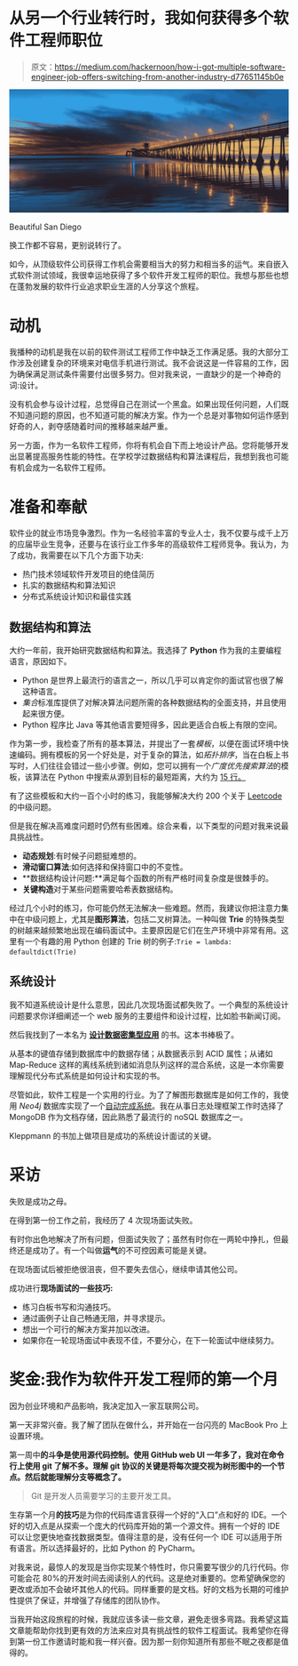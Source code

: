 # 从另一个行业转行时，我如何获得多个软件工程师职位

> 原文：<https://medium.com/hackernoon/how-i-got-multiple-software-engineer-job-offers-switching-from-another-industry-d77651145b0e>

![](img/291c944989bcbd125668ac9463dbd23b.png)

Beautiful San Diego

换工作都不容易，更别说转行了。

如今，从顶级软件公司获得工作机会需要相当大的努力和相当多的运气。来自嵌入式软件测试领域，我很幸运地获得了多个软件开发工程师的职位。我想与那些也想在蓬勃发展的软件行业追求职业生涯的人分享这个旅程。

# 动机

我播种的动机是我在以前的软件测试工程师工作中缺乏工作满足感。我的大部分工作涉及创建复杂的环境来对电信手机进行测试。我不会说这是一件容易的工作，因为确保满足测试条件需要付出很多努力。但对我来说，一直缺少的是一个神奇的词:设计。

没有机会参与设计过程，总觉得自己在测试一个黑盒。如果出现任何问题，人们既不知道问题的原因，也不知道可能的解决方案。作为一个总是对事物如何运作感到好奇的人，剥夺感随着时间的推移越来越严重。

另一方面，作为一名软件工程师，你将有机会自下而上地设计产品。您将能够开发出显著提高服务性能的特性。在学校学过数据结构和算法课程后，我想到我也可能有机会成为一名软件工程师。

# 准备和奉献

软件业的就业市场竞争激烈。作为一名经验丰富的专业人士，我不仅要与成千上万的应届毕业生竞争，还要与在该行业工作多年的高级软件工程师竞争。我认为，为了成功，我需要在以下几个方面下功夫:

*   热门技术领域软件开发项目的绝佳简历
*   扎实的数据结构和算法知识
*   分布式系统设计知识和最佳实践

## 数据结构和算法

大约一年前，我开始研究数据结构和算法。我选择了 **Python** 作为我的主要编程语言，原因如下。

*   Python 是世界上最流行的语言之一，所以几乎可以肯定你的面试官也很了解这种语言。
*   *集合*标准库提供了对解决算法问题所需的各种数据结构的全面支持，并且使用起来很方便。
*   Python 程序比 Java 等其他语言要短得多，因此更适合白板上有限的空间。

作为第一步，我检查了所有的基本算法，并提出了一套*模板*，以便在面试环境中快速编码。拥有模板的另一个好处是，对于复杂的算法，如*拓扑排序*，当在白板上书写时，人们往往会错过一些小步骤。例如，您可以拥有一个*广度优先搜索算法*的模板，该算法在 Python 中搜索从源到目标的最短距离，大约为 [15 行。](https://github.com/weihesdlegend/LeetCode-Solutions/tree/master/BFS)

有了这些模板和大约一百个小时的练习，我能够解决大约 200 个关于 [Leetcode](https://leetcode.com/) 的中级问题。

但是我在解决高难度问题时仍然有些困难。综合来看，以下类型的问题对我来说最具挑战性。

*   **动态规划**:有时候子问题挺难想的。
*   **滑动窗口算法**:如何选择和保持窗口中的不变性。
*   **数据结构设计问题:**满足每个函数的所有严格时间复杂度是很棘手的。
*   **关键构造**对于某些问题需要哈希表数据结构。

经过几个小时的练习，你可能仍然无法解决一些难题。然而，我建议你把注意力集中在中级问题上，尤其是**图形算法**，包括二叉树算法。一种叫做 **Trie** 的特殊类型的树越来越频繁地出现在编码面试中。主要原因是它们在生产环境中非常有用。这里有一个有趣的用 Python 创建的 Trie 树的例子:`Trie = lambda: defaultdict(Trie)`

## 系统设计

我不知道系统设计是什么意思，因此几次现场面试都失败了。一个典型的系统设计问题要求你详细阐述一个 web 服务的主要组件和设计过程，比如脸书新闻订阅。

然后我找到了一本名为 [**设计数据密集型应用**](https://www.amazon.com/dp/B06XPJML5D) 的书。这本书棒极了。

从基本的键值存储到数据库中的数据存储；从数据表示到 ACID 属性；从诸如 Map-Reduce 这样的离线系统到诸如消息队列这样的混合系统，这是一本你需要理解现代分布式系统是如何设计和实现的书。

尽管如此，软件工程是一个实用的行业。为了了解图形数据库是如何工作的，我使用 *Neo4j* 数据库实现了一个[自动完成系统](https://hackernoon.com/design-auto-complete-system-in-python-8fab1470cd92)。我在从事日志处理框架工作时选择了 MongoDB 作为文档存储，因此熟悉了最流行的 noSQL 数据库之一。

Kleppmann 的书加上做项目是成功的系统设计面试的关键。

# 采访

失败是成功之母。

在得到第一份工作之前，我经历了 4 次现场面试失败。

有时你出色地解决了所有问题，但面试失败了；虽然有时你在一两轮中挣扎，但最终还是成功了。有一个叫做**运气**的不可控因素可能是关键。

在现场面试后被拒绝很沮丧，但不要失去信心，继续申请其他公司。

成功进行**现场面试的一些技巧:**

*   练习白板书写和沟通技巧。
*   通过画例子让自己畅通无阻，并寻求提示。
*   想出一个可行的解决方案并加以改进。
*   如果你在一轮现场面试中表现不佳，不要分心，在下一轮面试中继续努力。

# 奖金:我作为软件开发工程师的第一个月

因为创业环境和产品影响，我决定加入一家互联网公司。

第一天非常兴奋。我了解了团队在做什么，并开始在一台闪亮的 MacBook Pro 上设置环境。

第一周中**的斗争是使用源代码控制。使用 GitHub web UI 一年多了，我对在命令行上使用 git 了解不多。理解 git 协议的关键是将每次提交视为树形图中的一个节点。然后就能理解分支等概念了。**

> Git 是开发人员需要学习的主要开发工具。

生存第一个月**的技巧**是为你的代码库语言获得一个好的“入口”点和好的 IDE。一个好的切入点是从探索一个庞大的代码库开始的第一个源文件。拥有一个好的 IDE 可以让您更快地查找数据类型。值得注意的是，没有任何一个 IDE 可以适用于所有语言。所以选择最好的，比如 Python 的 PyCharm。

对我来说，最惊人的发现是当你实现某个特性时，你只需要写很少的几行代码。你可能会花 80%的开发时间去阅读别人的代码。这是绝对重要的。您希望确保您的更改或添加不会破坏其他人的代码。同样重要的是文档。好的文档为长期的可维护性提供了保证，并增强了存储库的团队协作。

当我开始这段旅程的时候，我就应该多读一些文章，避免走很多弯路。我希望这篇文章能帮助你找到更有效的方法来应对具有挑战性的软件工程面试。我希望你在得到第一份工作邀请时能和我一样兴奋。因为那一刻你知道所有那些不眠之夜都是值得的。
